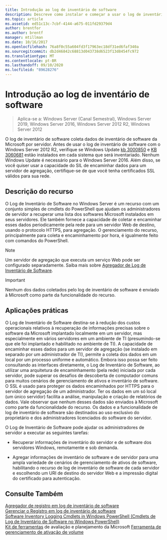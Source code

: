 ```yaml
---
title: Introdução ao log de inventário de software
description: Descreve como instalar e começar a usar o log de inventário de software
ms.topic: article
ms.assetid: ed51c13c-7cbf-4144-a675-011fd29379d4
author: brentfor
ms.author: brentf
manager: mtillman
ms.date: 10/16/2017
ms.openlocfilehash: 76a8f0c55a604fd3f17963ec18df31ed6faf340a
ms.sourcegitcommit: db2d46842c68813d043738d6523f13d8454fc972
ms.translationtype: MT
ms.contentlocale: pt-BR
ms.lasthandoff: 09/10/2020
ms.locfileid: "89628276"
---
```

# <a name="get-started-with-software-inventory-logging"></a>Introdução ao log de inventário de software

>Aplica-se a: Windows Server (Canal Semestral), Windows Server 2019, Windows Server 2016, Windows Server 2012 R2, Windows Server 2012

 O log de inventário de software coleta dados de inventário de software da Microsoft por servidor. Antes de usar o log de inventário de software com o Windows Server 2012 R2, verifique se Windows Update [kb 3000850](https://support.microsoft.com/kb/3000850) e [KB 3060681](https://support.microsoft.com/kb/3060681) estão instalados em cada sistema que será inventariado. Nenhum Windows Update é necessário para o Windows Server 2016. Além disso, se você quiser usar a capacidade do SIL de encaminhar dados para um servidor de agregação, certifique-se de que você tenha certificados SSL válidos para sua rede.

## <a name="feature-description"></a><a name="BKMK_OVER"></a>Descrição do recurso
O Log de Inventário de Software no Windows Server é um recurso com um conjunto simples de cmdlets do PowerShell que ajudam os administradores de servidor a recuperar uma lista dos softwares Microsoft instalados em seus servidores. Ele também fornece a capacidade de coletar e encaminhar esses dados periodicamente pela rede para um servidor Web de destino, usando o protocolo HTTPS, para agregação. O gerenciamento do recurso, principalmente para coleta e encaminhamento por hora, é igualmente feito com comandos do PowerShell.

> [!NOTE]
> Um servidor de agregação que executa um serviço Web pode ser configurado separadamente. Saiba mais sobre [Agregador de Log de Inventário de Software](software-inventory-logging-aggregator.md).

> [!IMPORTANT]
> Nenhum dos dados coletados pelo log de inventário de software é enviado à Microsoft como parte da funcionalidade do recurso.

## <a name="practical-applications"></a><a name="BKMK_APP"></a>Aplicações práticas
O Log de Inventário de Software destina-se à redução dos custos operacionais relativos à recuperação de informações precisas sobre o software da Microsoft implantado localmente em um servidor, mas especialmente em vários servidores em um ambiente de TI (presumindo-se que ele foi implantado e habilitado no ambiente de TI). A capacidade de encaminhar esses dados para um servidor de agregação (se instalado em separado por um administrador de TI), permite a coleta dos dados em um local por um processo uniforme e automático. Embora isso possa ser feito consultando as interfaces diretamente, o Log de Inventário de Software, ao utilizar uma arquitetura de encaminhamento (pela rede) iniciada por cada servidor, pode superar os desafios de descoberta de computador comuns para muitos cenários de gerenciamento de ativos e inventário de software. O SSL é usado para proteger os dados encaminhados por HTTPS para o servidor de agregação de um administrador. Ter os dados em um só local (um único servidor) facilita a análise, manipulação e criação de relatórios de dados. Vale observar que nenhum desses dados são enviados à Microsoft como parte da funcionalidade do recurso. Os dados e a funcionalidade de log de inventário de software são destinados ao uso exclusivo do proprietário e dos administradores licenciados do software do servidor.

O Log de Inventário de Software pode ajudar os administradores de servidor a executar as seguintes tarefas:

-   Recuperar informações de inventário do servidor e de software dos servidores Windows, remotamente e sob demanda.

-   Agregar informações de inventário de software e de servidor para uma ampla variedade de cenários de gerenciamento de ativos de software, habilitando o recurso de log de inventário de software de cada servidor e escolhendo um URI de destino do servidor Web e a impressão digital do certificado para autenticação.

## <a name="see-also"></a>Consulte Também
[Agregador de registro em log de inventário de software](/previous-versions/windows/it-pro/windows-server-2012-R2-and-2012/mt572043(v=ws.11))<br>
[Gerenciar o Registro em log de inventário de software](manage-software-inventory-logging.md)<br>
[Software Inventory Logging Cmdlets in Windows PowerShell (Cmdlets de Log de Inventário de Software no Windows PowerShell)](/powershell/module/softwareinventorylogging/?view=winserver2012R2-ps)<br>
[Kit de ferramentas](https://www.microsoft.com/download/en/details.aspx?id=7826) 
 de avaliação e planejamento da Microsoft [Ferramenta de gerenciamento de ativação de volume](https://blogs.technet.com/b/volume-licensing/)